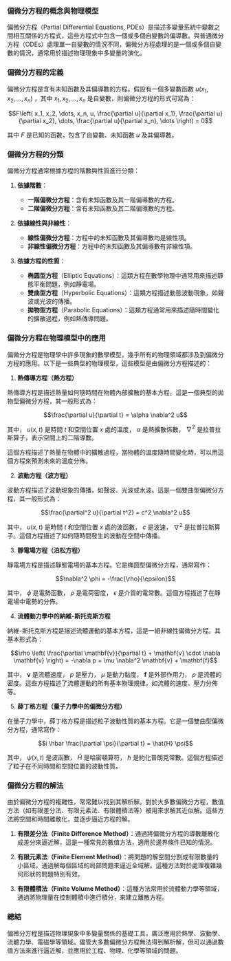 ### **偏微分方程的概念與物理模型**

偏微分方程（Partial Differential Equations, PDEs）是描述多變量系統中變數之間相互關係的方程式，這些方程式中包含一個或多個自變數的偏導數。與普通微分方程（ODEs）處理單一自變數的情況不同，偏微分方程處理的是一個或多個自變數的情況，通常用於描述物理現象中多變量的演化。

### **偏微分方程的定義**

偏微分方程是含有未知函數及其偏導數的方程。假設有一個多變數函數  $`u(x_1, x_2, \dots, x_n)`$ ，其中  $`x_1, x_2, \dots, x_n`$  是自變數，則偏微分方程的形式可寫為：


```math
F\left( x_1, x_2, \dots, x_n, u, \frac{\partial u}{\partial x_1}, \frac{\partial u}{\partial x_2}, \dots, \frac{\partial u}{\partial x_n}, \dots \right) = 0
```


其中  $`F`$  是已知的函數，包含了自變數、未知函數  $`u`$  及其偏導數。

### **偏微分方程的分類**

偏微分方程通常根據方程的階數與性質進行分類：

1. **依據階數**：
   - **一階偏微分方程**：含有未知函數及其一階偏導數的方程。
   - **二階偏微分方程**：含有未知函數及其二階偏導數的方程。

2. **依據線性與非線性**：
   - **線性偏微分方程**：方程中的未知函數及其偏導數均是線性項。
   - **非線性偏微分方程**：方程中的未知函數及其偏導數有非線性項。

3. **依據方程的性質**：
   - **椭圆型方程**（Elliptic Equations）：這類方程在數學物理中通常用來描述靜態平衡問題，例如靜電場。
   - **雙曲型方程**（Hyperbolic Equations）：這類方程描述動態波動現象，如聲波或光波的傳播。
   - **拋物型方程**（Parabolic Equations）：這類方程通常用來描述隨時間變化的擴散過程，例如熱傳導問題。

### **偏微分方程在物理模型中的應用**

偏微分方程是物理學中許多現象的數學模型，幾乎所有的物理領域都涉及到偏微分方程的應用。以下是一些典型的物理模型，這些模型是由偏微分方程描述的：

1. **熱傳導方程（熱方程）**

熱傳導方程是描述熱量如何隨時間在物體內部擴散的基本方程。這是一個典型的拋物型偏微分方程，其一般形式為：


```math
\frac{\partial u}{\partial t} = \alpha \nabla^2 u
```


其中， $`u(x, t)`$  是時間  $`t`$  和空間位置  $`x`$  處的溫度， $`\alpha`$  是熱擴散係數， $`\nabla^2`$  是拉普拉斯算子，表示空間上的二階導數。

這個方程描述了熱量在物體中的擴散過程，當物體的溫度隨時間變化時，可以用這個方程來預測未來的溫度分佈。

2. **波動方程（波方程）**

波動方程描述了波動現象的傳播，如聲波、光波或水波。這是一個雙曲型偏微分方程，其一般形式為：


```math
\frac{\partial^2 u}{\partial t^2} = c^2 \nabla^2 u
```


其中， $`u(x, t)`$  是時間  $`t`$  和空間位置  $`x`$  處的波函數， $`c`$  是波速， $`\nabla^2`$  是拉普拉斯算子。這個方程描述了如何隨時間發生的波動在空間中傳播。

3. **靜電場方程（泊松方程）**

靜電場方程是描述靜態電場的基本方程。它是椭圆型偏微分方程，通常寫作：


```math
\nabla^2 \phi = -\frac{\rho}{\epsilon}
```


其中， $`\phi`$  是電勢函數， $`\rho`$  是電荷密度， $`\epsilon`$  是介質的電常數。這個方程描述了在靜電場中電勢的分佈。

4. **流體動力學中的納維-斯托克斯方程**

納維-斯托克斯方程是描述流體運動的基本方程，這是一組非線性偏微分方程。其基本形式為：


```math
\rho \left( \frac{\partial \mathbf{v}}{\partial t} + \mathbf{v} \cdot \nabla \mathbf{v} \right) = -\nabla p + \mu \nabla^2 \mathbf{v} + \mathbf{f}
```


其中， $`\mathbf{v}`$  是流體速度， $`p`$  是壓力， $`\mu`$  是動力黏度， $`\mathbf{f}`$  是外部作用力， $`\rho`$  是流體的密度。這些方程描述了流體運動的所有基本物理規律，如流體的速度、壓力分佈等。

5. **薛丁格方程（量子力學中的偏微分方程）**

在量子力學中，薛丁格方程是描述粒子波動性質的基本方程。它是一個雙曲型偏微分方程，通常寫作：


```math
i \hbar \frac{\partial \psi}{\partial t} = \hat{H} \psi
```


其中， $`\psi(x, t)`$  是波函數， $`\hat{H}`$  是哈密頓算符， $`\hbar`$  是約化普朗克常數。這個方程描述了粒子在不同時間和空間位置的波動性質。

### **偏微分方程的解法**

由於偏微分方程的複雜性，常常難以找到其解析解。對於大多數偏微分方程，數值方法（如有限差分法、有限元素法、有限體積法等）被用來求解其近似解。這些方法將空間和時間離散化，並逐步逼近方程的解。

1. **有限差分法（Finite Difference Method）**：通過將偏微分方程的導數離散化成差分來逼近解，這是一種常見的數值方法，適用於邊界條件已知的情況。
  
2. **有限元素法（Finite Element Method）**：將問題的解空間分割成有限數量的小區域，通過解每個區域的局部問題來逼近全域解。這種方法對於處理複雜幾何形狀的問題特別有效。

3. **有限體積法（Finite Volume Method）**：這種方法常用於流體動力學等領域，通過將物理量在控制體積中進行積分，來建立離散方程。

### **總結**

偏微分方程是描述物理現象中多變量關係的基礎工具，廣泛應用於熱學、波動學、流體力學、電磁學等領域。儘管大多數偏微分方程無法得到解析解，但可以通過數值方法來進行逼近解，並應用於工程、物理、化學等領域的問題。

